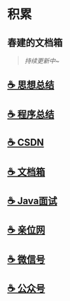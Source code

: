 # 积累


## 春建的文档箱


> _持续更新中~_


## [☕️ 思想总结](https://www.yangchunjian.com/docbook/#/summary/) 
## [☕️ 程序总结](https://www.yangchunjian.com/docbook/#/program/)

## [☕️ CSDN](https://yangchunjian.blog.csdn.net) 
## [☕️ 文档箱](https://www.yangchunjian.com/docbook/#/guide/) 
## [☕️ Java面试](https://javainterview.cn)
## [☕️ 亲位网](https://dearlocation.com)
## [☕️ 微信号](https://www.yangchunjian.com/docbook/imgs/dearlocation.jpeg)
## [☕️ 公众号](https://www.yangchunjian.com/docbook/imgs/qrcode_for_gh_8756901e5b12_344.jpg)


